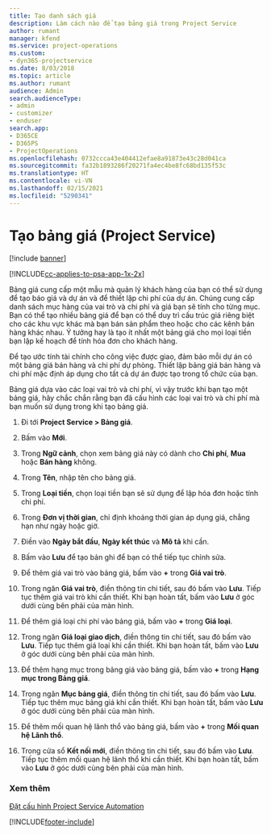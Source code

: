 ```yaml
---
title: Tạo danh sách giá
description: Làm cách nào để tạo bảng giá trong Project Service
author: rumant
manager: kfend
ms.service: project-operations
ms.custom:
- dyn365-projectservice
ms.date: 8/03/2018
ms.topic: article
ms.author: rumant
audience: Admin
search.audienceType:
- admin
- customizer
- enduser
search.app:
- D365CE
- D365PS
- ProjectOperations
ms.openlocfilehash: 0732ccca43e404412efae8a91873e43c28d041ca
ms.sourcegitcommit: fa32b1893286f20271fa4ec4be8fc68bd135f53c
ms.translationtype: HT
ms.contentlocale: vi-VN
ms.lasthandoff: 02/15/2021
ms.locfileid: "5290341"
---
```

# <a name="create-a-price-list-project-service"></a>Tạo bảng giá (Project Service)

[!include [banner](../includes/psa-now-project-operations.md)]

[!INCLUDE[cc-applies-to-psa-app-1x-2x](../includes/cc-applies-to-psa-app-1x-2x.md)]

Bảng giá cung cấp một mẫu mà quản lý khách hàng của bạn có thể sử dụng để tạo báo giá và dự án và để thiết lập chi phí của dự án. Chúng cung cấp danh sách mục hàng của vai trò và chi phí và giá bạn sẽ tính cho từng mục. Bạn có thể tạo nhiều bảng giá để bạn có thể duy trì cấu trúc giá riêng biệt cho các khu vực khác mà bạn bán sản phẩm theo hoặc cho các kênh bán hàng khác nhau. Ý tưởng hay là tạo ít nhất một bảng giá cho mọi loại tiền bạn lập kế hoạch để tính hóa đơn cho khách hàng.  
  
Để tạo ước tính tài chính cho công việc được giao, đảm bảo mỗi dự án có một bảng giá bán hàng và chi phí dự phòng. Thiết lập bảng giá bán hàng và chi phí mặc định áp dụng cho tất cả dự án được tạo trong tổ chức của bạn.  
  
Bảng giá dựa vào các loại vai trò và chi phí, vì vậy trước khi bạn tạo một bảng giá, hãy chắc chắn rằng bạn đã cấu hình các loại vai trò và chi phí mà bạn muốn sử dụng trong khi tạo bảng giá.  
  
1.  Đi tới **Project Service > Bảng giá**.  
  
2.  Bấm vào **Mới**.  
  
3.  Trong **Ngữ cảnh**, chọn xem bảng giá này có dành cho **Chi phí**, **Mua** hoặc **Bán hàng** không.  
  
4.  Trong **Tên**, nhập tên cho bảng giá.  
  
5.  Trong **Loại tiền**, chọn loại tiền bạn sẽ sử dụng để lập hóa đơn hoặc tính chi phí.  
  
6.  Trong **Đơn vị thời gian**, chỉ định khoảng thời gian áp dụng giá, chẳng hạn như ngày hoặc giờ.  
  
7.  Điền vào **Ngày bắt đầu**, **Ngày kết thúc** và **Mô tả** khi cần.  
  
8.  Bấm vào **Lưu** để tạo bản ghi để bạn có thể tiếp tục chỉnh sửa.  
  
9. Để thêm giá vai trò vào bảng giá, bấm vào **+** trong **Giá vai trò**.  
  
10. Trong ngăn **Giá vai trò**, điền thông tin chi tiết, sau đó bấm vào **Lưu**. Tiếp tục thêm giá vai trò khi cần thiết. Khi bạn hoàn tất, bấm vào **Lưu** ở góc dưới cùng bên phải của màn hình.  
  
11. Để thêm giá loại chi phí vào bảng giá, bấm vào **+** trong **Giá loại**.  
  
12. Trong ngăn **Giá loại giao dịch**, điền thông tin chi tiết, sau đó bấm vào **Lưu**. Tiếp tục thêm giá loại khi cần thiết. Khi bạn hoàn tất, bấm vào **Lưu** ở góc dưới cùng bên phải của màn hình.  
  
13. Để thêm hạng mục trong bảng giá vào bảng giá, bấm vào **+** trong **Hạng mục trong Bảng giá**.  
  
14. Trong ngăn **Mục bảng giá**, điền thông tin chi tiết, sau đó bấm vào **Lưu**. Tiếp tục thêm mục bảng giá khi cần thiết. Khi bạn hoàn tất, bấm vào **Lưu** ở góc dưới cùng bên phải của màn hình.  
  
15. Để thêm mối quan hệ lãnh thổ vào bảng giá, bấm vào **+** trong **Mối quan hệ Lãnh thổ**.  
  
16. Trong cửa sổ **Kết nối mới**, điền thông tin chi tiết, sau đó bấm vào **Lưu**. Tiếp tục thêm mối quan hệ lãnh thổ khi cần thiết. Khi bạn hoàn tất, bấm vào **Lưu** ở góc dưới cùng bên phải của màn hình.  
  
### <a name="see-also"></a>Xem thêm  
 [Đặt cấu hình Project Service Automation](../psa/configure.md)


[!INCLUDE[footer-include](../includes/footer-banner.md)]